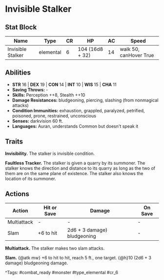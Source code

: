# Invisible Stalker

## Stat Block

| Name | Type | CR | HP | AC | Speed |
|------|------|----|----|----|-------|
| Invisible Stalker | elemental | 6 | 104 (16d8 + 32) | 14 | walk 50, canHover True |

## Abilities

- **STR** 16 | **DEX** 19 | **CON** 14 | **INT** 10 | **WIS** 15 | **CHA** 11
- **Saving Throws:** -  
- **Skills:** Perception ++8, Stealth ++10  
- **Damage Resistances:** bludgeoning, piercing, slashing (from nonmagical attacks)  
- **Condition Immunities:** exhaustion, grappled, paralyzed, petrified, poisoned, prone, restrained, unconscious  
- **Senses:** darkvision 60 ft.  
- **Languages:** Auran, understands Common but doesn't speak it

## Traits

**Invisibility.** The stalker is invisible condition.

**Faultless Tracker.** The stalker is given a quarry by its summoner. The stalker knows the direction and distance to its quarry as long as the two of them are on the same plane of existence. The stalker also knows the location of its summoner.


## Actions

| Action | Hit or Save | Damage | On Save |
|--------|--------------|--------|----------|
| Multiattack | - | - | - |
| Slam | +6 to hit | 2d6 + 3 damage) bludgeoning | - |

**Multiattack.** The stalker makes two slam attacks.

**Slam.** {@atk mw} +6 to hit to hit, reach 5 ft., one target. {@h}10 (2d6 + 3 damage) bludgeoning damage.


^Tags: #combat_ready #monster #type_elemental #cr_6